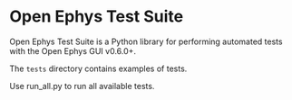 # Open Ephys Test Suite

Open Ephys Test Suite is a Python library for performing automated tests with the Open Ephys GUI v0.6.0+.

The ```tests``` directory contains examples of tests. 

Use run_all.py to run all available tests.